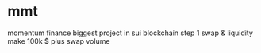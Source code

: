 # mmt
momentum finance
biggest project in sui blockchain 
step 1 swap & liquidity
make 100k $ plus swap volume
